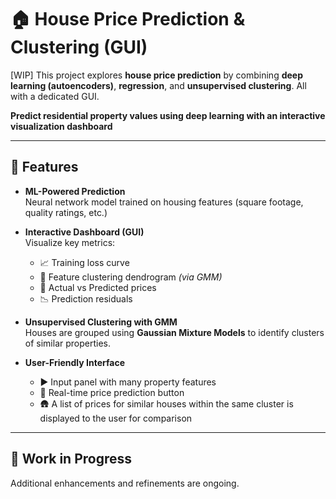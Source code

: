 # 🏠 House Price Prediction & Clustering (GUI)

[WIP] This project explores **house price prediction** by combining **deep learning (autoencoders)**, **regression**, and **unsupervised clustering**. All with a dedicated GUI.  

**Predict residential property values using deep learning with an interactive visualization dashboard**

---

## 📌 Features

- **ML-Powered Prediction**  
  Neural network model trained on housing features (square footage, quality ratings, etc.)

- **Interactive Dashboard (GUI)**  
  Visualize key metrics:  
  - 📈 Training loss curve  
  - 🌳 Feature clustering dendrogram *(via GMM)*  
  - 🔄 Actual vs Predicted prices  
  - 📉 Prediction residuals  

- **Unsupervised Clustering with GMM**  
  Houses are grouped using **Gaussian Mixture Models** to identify clusters of similar properties.

- **User-Friendly Interface**  
  - ▶️ Input panel with many property features  
  - 🎯 Real-time price prediction button  
  - 🛖 A list of prices for similar houses within the same cluster is displayed to the user for comparison

---

## 🚧 Work in Progress

Additional enhancements and refinements are ongoing.

